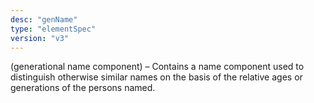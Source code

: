 ```yaml
---
desc: "genName"
type: "elementSpec"
version: "v3"
---
```


(generational name component) – Contains a name component used to distinguish otherwise
similar names on the basis of the relative ages or generations of the persons named.